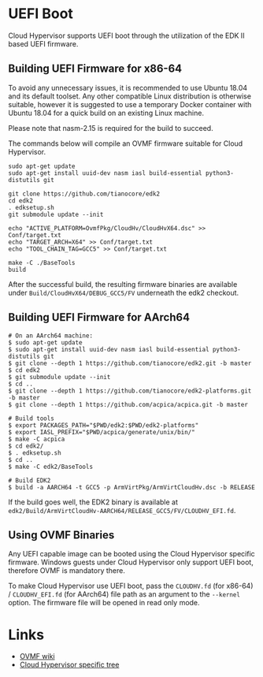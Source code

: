 # UEFI Boot

Cloud Hypervisor supports UEFI boot through the utilization of the EDK II based UEFI firmware. 

## Building UEFI Firmware for x86-64

To avoid any unnecessary issues, it is recommended to use Ubuntu 18.04 and its default toolset. Any other compatible Linux distribution is otherwise suitable, however it is suggested to use a temporary Docker container with Ubuntu 18.04 for a quick build on an existing Linux machine.

Please note that nasm-2.15 is required for the build to succeed.

The commands below will compile an OVMF firmware suitable for Cloud Hypervisor.

```shell
sudo apt-get update
sudo apt-get install uuid-dev nasm iasl build-essential python3-distutils git

git clone https://github.com/tianocore/edk2
cd edk2
. edksetup.sh
git submodule update --init

echo "ACTIVE_PLATFORM=OvmfPkg/CloudHv/CloudHvX64.dsc" >> Conf/target.txt
echo "TARGET_ARCH=X64" >> Conf/target.txt
echo "TOOL_CHAIN_TAG=GCC5" >> Conf/target.txt

make -C ./BaseTools
build
```

After the successful build, the resulting firmware binaries are available under `Build/CloudHvX64/DEBUG_GCC5/FV` underneath the edk2 checkout.

## Building UEFI Firmware for AArch64

```shell
# On an AArch64 machine:
$ sudo apt-get update
$ sudo apt-get install uuid-dev nasm iasl build-essential python3-distutils git
$ git clone --depth 1 https://github.com/tianocore/edk2.git -b master
$ cd edk2
$ git submodule update --init
$ cd ..
$ git clone --depth 1 https://github.com/tianocore/edk2-platforms.git -b master
$ git clone --depth 1 https://github.com/acpica/acpica.git -b master

# Build tools
$ export PACKAGES_PATH="$PWD/edk2:$PWD/edk2-platforms"
$ export IASL_PREFIX="$PWD/acpica/generate/unix/bin/"
$ make -C acpica
$ cd edk2/
$ . edksetup.sh
$ cd ..
$ make -C edk2/BaseTools

# Build EDK2
$ build -a AARCH64 -t GCC5 -p ArmVirtPkg/ArmVirtCloudHv.dsc -b RELEASE
```

If the build goes well, the EDK2 binary is available at
`edk2/Build/ArmVirtCloudHv-AARCH64/RELEASE_GCC5/FV/CLOUDHV_EFI.fd`.

## Using OVMF Binaries

Any UEFI capable image can be booted using the Cloud Hypervisor specific firmware. Windows guests under Cloud Hypervisor only support UEFI boot, therefore OVMF is mandatory there.

To make Cloud Hypervisor use UEFI boot, pass the `CLOUDHV.fd` (for x86-64) / `CLOUDHV_EFI.fd` (for AArch64) file path as an argument to the `--kernel` option. The firmware file will be opened in read only mode.

# Links

- [OVMF wiki](https://github.com/tianocore/tianocore.github.io/wiki/OVMF) 
- [Cloud Hypervisor specific tree](https://github.com/cloud-hypervisor/edk2/tree/ch)
